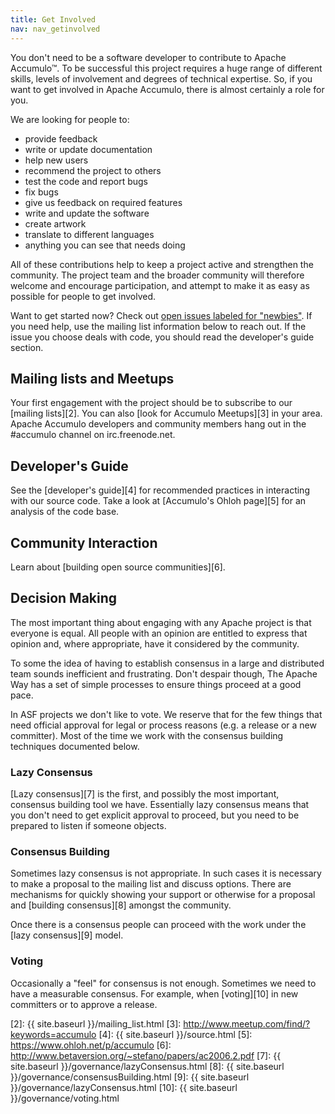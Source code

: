```yaml
---
title: Get Involved
nav: nav_getinvolved
---
```


You don't need to be a software developer to contribute to 
Apache Accumulo&trade;. To be successful this project 
requires a huge range of different skills, levels of involvement and degrees of 
technical expertise. So, if you want to get involved in Apache Accumulo, there 
is almost certainly a role for you. 

We are looking for people to:

  - provide feedback
  - write or update documentation
  - help new users
  - recommend the project to others
  - test the code and report bugs
  - fix bugs
  - give us feedback on required features
  - write and update the software
  - create artwork
  - translate to different languages
  - anything you can see that needs doing

All of these contributions help to keep a project active and strengthen 
the community. The project team and the broader community will 
therefore welcome and encourage participation, and attempt to make it 
as easy as possible for people to get involved.

Want to get started now? Check out [open issues labeled for "newbies"][1]. If you need help, use the mailing list information below to reach out. If the issue you choose deals with code, you should read the developer's guide section.

## Mailing lists and Meetups

Your first engagement with the project should be to subscribe to our
[mailing lists][2].  You can also [look for Accumulo Meetups][3] in your area. 
Apache Accumulo developers and community members hang out in the #accumulo 
channel on irc.freenode.net.

## Developer's Guide

See the [developer's guide][4] for recommended practices in interacting with our source code.
Take a look at [Accumulo's Ohloh page][5] for an analysis of the code base.

## Community Interaction

Learn about [building open source communities][6].

## Decision Making

The most important thing about engaging with any Apache project is that everyone
is equal. All people with an opinion are entitled to express that opinion and, where 
appropriate, have it considered by the community.

To some the idea of having to establish consensus in a large and distributed team 
sounds inefficient and frustrating. Don't despair though, The Apache Way has a
set of simple processes to ensure things proceed at a good pace.

In ASF projects we don't like to vote. We reserve that for the few things that need 
official approval for legal or process reasons (e.g. a release or a new committer). 
Most of the time we work with the consensus building techniques documented below.


### Lazy Consensus

[Lazy consensus][7] is the first, and possibly the most important, consensus building 
tool we have. Essentially lazy consensus means that you don't need to get explicit
approval to proceed, but you need to be prepared to listen if someone objects.

### Consensus Building

Sometimes lazy consensus is not appropriate. In such cases it is necessary to
make a proposal to the mailing list and discuss options. There are mechanisms
for quickly showing your support or otherwise for a proposal and 
[building consensus][8] amongst the community.

Once there is a consensus people can proceed with the work under the [lazy 
consensus][9] model.

### Voting

Occasionally a "feel" for consensus is not enough. Sometimes we need to 
have a measurable consensus. For example, when [voting][10] in new committers or 
to approve a release. 


  [1]: http://s.apache.org/newbie_accumulo_tickets
  [2]: {{ site.baseurl }}/mailing_list.html
  [3]: http://www.meetup.com/find/?keywords=accumulo
  [4]: {{ site.baseurl }}/source.html
  [5]: https://www.ohloh.net/p/accumulo
  [6]: http://www.betaversion.org/~stefano/papers/ac2006.2.pdf
  [7]: {{ site.baseurl }}/governance/lazyConsensus.html
  [8]: {{ site.baseurl }}/governance/consensusBuilding.html
  [9]: {{ site.baseurl }}/governance/lazyConsensus.html
  [10]: {{ site.baseurl }}/governance/voting.html
